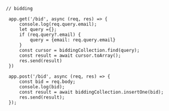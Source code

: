        // bidding

        app.get('/bid', async (req, res) => {
            console.log(req.query.email);
            let query ={};
            if (req.query?.email) {
                query = {email: req.query.email}
            }
            const cursor = biddingCollection.find(query);
            const result = await cursor.toArray();
            res.send(result)
        })

        app.post('/bid', async (req, res) => {
            const bid = req.body;
            console.log(bid);
            const result = await biddingCollection.insertOne(bid);
            res.send(result);
        });